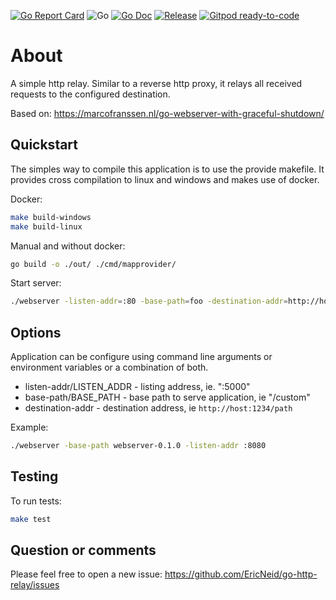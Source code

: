 <!--
SPDX-FileCopyrightText: 2021 Eric Neidhardt
SPDX-License-Identifier: CC-BY-4.0
-->
<!-- markdownlint-disable MD041-->
[![Go Report Card](https://goreportcard.com/badge/github.com/EricNeid/go-webserver?style=flat-square)](https://goreportcard.com/report/github.com/EricNeid/go-webserver)
![Go](https://github.com/EricNeid/go-webserver/workflows/Go/badge.svg)
[![Go Doc](https://img.shields.io/badge/godoc-reference-blue.svg?style=flat-square)](http://godoc.org/github.com/EricNeid/go-webserver)
[![Release](https://img.shields.io/github/release/EricNeid/go-webserver.svg?style=flat-square)](https://github.com/EricNeid/go-webserver/releases/latest)
[![Gitpod ready-to-code](https://img.shields.io/badge/Gitpod-ready--to--code-blue?logo=gitpod)](https://gitpod.io/#https://github.com/EricNeid/go-webserver)

# About

A simple http relay. Similar to a reverse http proxy, it relays all received requests
to the configured destination.

Based on: <https://marcofranssen.nl/go-webserver-with-graceful-shutdown/>

## Quickstart

The simples way to compile this application is to use the provide makefile.
It provides cross compilation to linux and windows and makes use of docker.

Docker:

```bash
make build-windows
make build-linux
```

Manual and without docker:

```bash
go build -o ./out/ ./cmd/mapprovider/
```

Start server:

```bash
./webserver -listen-addr=:80 -base-path=foo -destination-addr=http://host:1234/path
```

## Options

Application can be configure using command line arguments or
environment variables or a combination of both.

* listen-addr/LISTEN_ADDR - listing address, ie. ":5000"
* base-path/BASE_PATH - base path to serve application, ie "/custom"
* destination-addr - destination address, ie ```http://host:1234/path```

Example:

```bash
./webserver -base-path webserver-0.1.0 -listen-addr :8080
```

## Testing

To run tests:

```bash
make test
```

## Question or comments

Please feel free to open a new issue:
<https://github.com/EricNeid/go-http-relay/issues>
